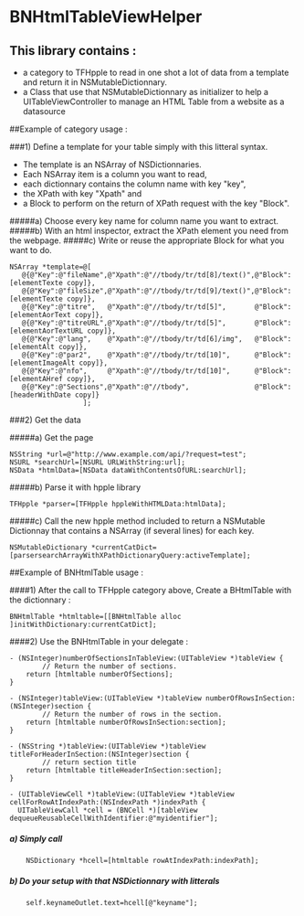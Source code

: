 BNHtmlTableViewHelper
=====================

## This library contains :
- a category to TFHpple to read in one shot a lot of data from a template and return it in NSMutableDictionnary.
- a Class that use that NSMutableDictionnary as initializer to help a UITableViewController to manage an HTML Table from a website as a datasource 


##Example of category usage :

###1) Define a template for your table simply with this litteral syntax.

- The template is an NSArray of NSDictionnaries.
- Each NSArray item is a column you want to read, 
- each dictionnary contains the column name with key "key", 
- the XPath with key "Xpath" and 
- a Block to perform on the return of XPath request with the key "Block".

#####a) Choose every key name for column name you want to extract.
#####b) With an html inspector, extract the XPath element you need from the webpage.
#####c) Write or reuse the appropriate Block for what you want to do.
```
NSArray *template=@[
   @{@"Key":@"fileName",@"Xpath":@"//tbody/tr/td[8]/text()",@"Block":[elementTexte copy]},
   @{@"Key":@"fileSize",@"Xpath":@"//tbody/tr/td[9]/text()",@"Block":[elementTexte copy]},                                               
   @{@"Key":@"titre",   @"Xpath":@"//tbody/tr/td[5]",       @"Block":[elementAorText copy]},                                               
   @{@"Key":@"titreURL",@"Xpath":@"//tbody/tr/td[5]",       @"Block":[elementAorTextURL copy]},                                               
   @{@"Key":@"lang",    @"Xpath":@"//tbody/tr/td[6]/img",   @"Block":[elementAlt copy]},
   @{@"Key":@"par2",    @"Xpath":@"//tbody/tr/td[10]",      @"Block":[elementImageAlt copy]},
   @{@"Key":@"nfo",     @"Xpath":@"//tbody/tr/td[10]",      @"Block":[elementAHref copy]},
   @{@"Key":@"Sections",@"Xpath":@"//tbody",                @"Block":[headerWithDate copy]} 
                  ];
```
###2) Get the data

#####a) Get the page
```
NSString *url=@"http://www.example.com/api/?request=test";
NSURL *searchUrl=[NSURL URLWithString:url];
NSData *htmlData=[NSData dataWithContentsOfURL:searchUrl];
```
#####b) Parse it with hpple library
```
TFHpple *parser=[TFHpple hppleWithHTMLData:htmlData];
```
#####c) Call the new hpple method included to return a NSMutable Dictionnay that contains a NSArray (if several lines) for each key.
```
NSMutableDictionary *currentCatDict=[parsersearchArrayWithXPathDictionaryQuery:activeTemplate];
```
##Example of BNHtmlTable usage :

####1) After the call to TFHpple category above, Create a BHtmlTable with the dictionnary :
```
BNHtmlTable *htmltable=[[BNHtmlTable alloc ]initWithDictionary:currentCatDict];
```
####2) Use the BNHtmlTable in your delegate :
```
- (NSInteger)numberOfSectionsInTableView:(UITableView *)tableView {
        // Return the number of sections.
    return [htmltable numberOfSections];
}

- (NSInteger)tableView:(UITableView *)tableView numberOfRowsInSection:(NSInteger)section {
        // Return the number of rows in the section.
    return [htmltable numberOfRowsInSection:section];
}

- (NSString *)tableView:(UITableView *)tableView titleForHeaderInSection:(NSInteger)section {
        // return section title
    return [htmltable titleHeaderInSection:section];
}

- (UITableViewCell *)tableView:(UITableView *)tableView cellForRowAtIndexPath:(NSIndexPath *)indexPath {
  UITableViewCall *cell = (BNCell *)[tableView dequeueReusableCellWithIdentifier:@"myidentifier"];

```

##### a) Simply call
```
    NSDictionary *hcell=[htmltable rowAtIndexPath:indexPath];
```
##### b) Do your setup with that NSDictionnary with litterals
```
    self.keynameOutlet.text=hcell[@"keyname"];
```


